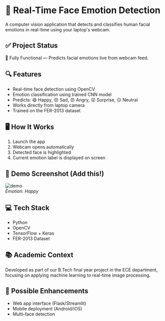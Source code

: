 # 🧠 Real-Time Face Emotion Detection

A computer vision application that detects and classifies human facial emotions in real-time using your laptop's webcam.

## ✅ Project Status
🎯 Fully Functional — Predicts facial emotions live from webcam feed.

## 🔍 Features
- Real-time face detection using OpenCV
- Emotion classification using trained CNN model
- Predicts: 😄 Happy, 😞 Sad, 😠 Angry, 😲 Surprise, 😐 Neutral
- Works directly from laptop camera
- Trained on the FER-2013 dataset

## 🖥️ How It Works
1. Launch the app
2. Webcam opens automatically
3. Detected face is highlighted
4. Current emotion label is displayed on screen

## 🧪 Demo Screenshot (Add this!)
![demo](demo.gif)  
*Emotion: Happy*

## 💻 Tech Stack
- Python
- OpenCV
- TensorFlow + Keras
- FER-2013 Dataset

## 📚 Academic Context
Developed as part of our B.Tech final year project in the ECE department, focusing on applying machine learning to real-time image processing.

## 🚀 Possible Enhancements
- Web app interface (Flask/Streamlit)
- Mobile deployment (Android/iOS)
- Multi-face detection
